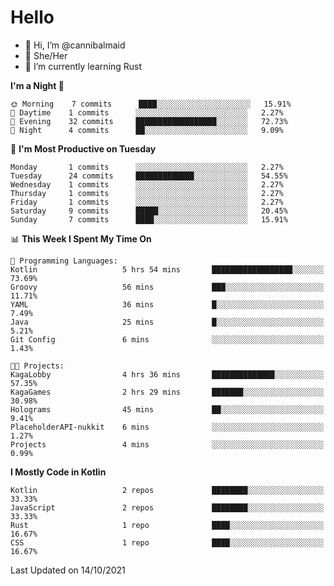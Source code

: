 # Hello
- 👋 Hi, I’m @cannibalmaid
- 👀 She/Her
- 🌱 I’m currently learning Rust

<!--START_SECTION:waka-->
**I'm a Night 🦉** 

```text
🌞 Morning    7 commits      ████░░░░░░░░░░░░░░░░░░░░░   15.91% 
🌆 Daytime    1 commits      ░░░░░░░░░░░░░░░░░░░░░░░░░   2.27% 
🌃 Evening    32 commits     ██████████████████░░░░░░░   72.73% 
🌙 Night      4 commits      ██░░░░░░░░░░░░░░░░░░░░░░░   9.09%

```
📅 **I'm Most Productive on Tuesday** 

```text
Monday       1 commits      ░░░░░░░░░░░░░░░░░░░░░░░░░   2.27% 
Tuesday      24 commits     █████████████░░░░░░░░░░░░   54.55% 
Wednesday    1 commits      ░░░░░░░░░░░░░░░░░░░░░░░░░   2.27% 
Thursday     1 commits      ░░░░░░░░░░░░░░░░░░░░░░░░░   2.27% 
Friday       1 commits      ░░░░░░░░░░░░░░░░░░░░░░░░░   2.27% 
Saturday     9 commits      █████░░░░░░░░░░░░░░░░░░░░   20.45% 
Sunday       7 commits      ████░░░░░░░░░░░░░░░░░░░░░   15.91%

```


📊 **This Week I Spent My Time On** 

```text
💬 Programming Languages: 
Kotlin                   5 hrs 54 mins       ██████████████████░░░░░░░   73.69% 
Groovy                   56 mins             ███░░░░░░░░░░░░░░░░░░░░░░   11.71% 
YAML                     36 mins             █░░░░░░░░░░░░░░░░░░░░░░░░   7.49% 
Java                     25 mins             █░░░░░░░░░░░░░░░░░░░░░░░░   5.21% 
Git Config               6 mins              ░░░░░░░░░░░░░░░░░░░░░░░░░   1.43%

🐱‍💻 Projects: 
KagaLobby                4 hrs 36 mins       ██████████████░░░░░░░░░░░   57.35% 
KagaGames                2 hrs 29 mins       ███████░░░░░░░░░░░░░░░░░░   30.98% 
Holograms                45 mins             ██░░░░░░░░░░░░░░░░░░░░░░░   9.41% 
PlaceholderAPI-nukkit    6 mins              ░░░░░░░░░░░░░░░░░░░░░░░░░   1.27% 
Projects                 4 mins              ░░░░░░░░░░░░░░░░░░░░░░░░░   0.99%

```

**I Mostly Code in Kotlin** 

```text
Kotlin                   2 repos             ████████░░░░░░░░░░░░░░░░░   33.33% 
JavaScript               2 repos             ████████░░░░░░░░░░░░░░░░░   33.33% 
Rust                     1 repo              ████░░░░░░░░░░░░░░░░░░░░░   16.67% 
CSS                      1 repo              ████░░░░░░░░░░░░░░░░░░░░░   16.67%

```



 Last Updated on 14/10/2021
<!--END_SECTION:waka-->
